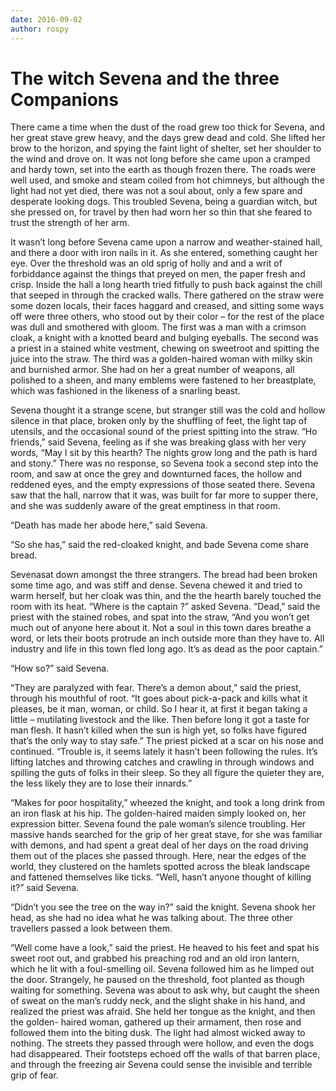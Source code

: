 ```yaml
---
date: 2016-09-02
author: rospy
---
```

# The witch Sevena and the three Companions

There came a time when the dust of the road grew too thick for Sevena, and her
great stave grew heavy, and the days grew dead and cold. She lifted her brow
to the horizon, and spying the faint light of shelter, set her shoulder to the
wind and drove on. It was not long before she came upon a cramped and hardy
town, set into the earth as though frozen there. The roads were well used, and
smoke and steam coiled from hot chimneys, but although the light had not yet
died, there was not a soul about, only a few spare and desperate looking dogs.
This troubled Sevena, being a guardian witch, but she pressed on, for travel
by then had worn her so thin that she feared to trust the strength of her arm.

It wasn’t long before Sevena came upon a narrow and weather-stained hall, and
there a door with iron nails in it. As she entered, something caught her eye.
Over the threshold was an old sprig of holly and and a writ of forbiddance
against the things that preyed on men, the paper fresh and crisp. Inside the
hall a long hearth tried fitfully to push back against the chill that seeped
in through the cracked walls. There gathered on the straw were some dozen
locals, their faces haggard and creased, and sitting some ways off were three
others, who stood out by their color – for the rest of the place was dull and
smothered with gloom. The first was a man with a crimson cloak, a  knight with
a knotted beard and bulging eyeballs. The second was a priest in a stained
white vestment, chewing on sweetroot and spitting the juice into the straw.
The third was a golden-haired woman with milky skin and burnished armor. She
had on her a great number of weapons, all polished to a sheen, and many
emblems were fastened to her breastplate, which was fashioned in the likeness
of a snarling beast.

Sevena thought it a strange scene, but stranger still was the cold and hollow
silence in that place, broken only by the shuffling of feet, the light tap of
utensils, and the occasional sound of the priest spitting into the straw. “Ho
friends,” said Sevena, feeling as if she was breaking glass with her very
words, “May I sit by this hearth? The nights grow long and the path is hard
and stony.” There was no response, so Sevena took a second step into the room,
and saw at once the grey and downturned faces, the hollow and reddened eyes,
and the empty expressions of those seated there. Sevena saw that the hall,
narrow that it was, was built for far more to supper there, and she was
suddenly aware of the great emptiness in that room.

“Death has made her abode here,” said Sevena.

“So she has,” said the red-cloaked  knight, and bade Sevena come share bread.

Sevenasat down amongst the three strangers. The bread had been broken some
time ago, and was stiff and dense. Sevena chewed it and tried to warm herself,
but her cloak was thin, and the the hearth barely touched the room with its
heat. “Where is the captain ?” asked Sevena. “Dead,” said the priest with the
stained robes, and spat into the straw, “And you won’t get much out of anyone
here about it. Not a soul in this town dares breathe a word, or lets their
boots protrude an inch outside more than they have to. All industry and life
in this town fled long ago. It’s as dead as the poor captain.”

“How so?” said Sevena.

“They are paralyzed with fear. There’s a demon about,” said the priest,
through his mouthful of root. “It goes about pick-a-pack and kills what it
pleases, be it man, woman, or child. So I hear it, at first it began taking a
little – mutilating livestock and the like. Then before long it got a taste
for man flesh. It hasn’t killed when the sun is high yet, so folks have
figured that’s the only way to stay safe.” The priest picked at a scar on his
nose and continued. “Trouble is, it seems lately it hasn’t been following the
rules. It’s lifting latches and throwing catches and crawling in through
windows and spilling the guts of folks in their sleep. So they all figure the
quieter they are, the less likely they are to lose their innards.”

“Makes for poor hospitality,” wheezed the  knight, and took a long drink from
an iron flask at his hip. The golden-haired maiden simply looked on, her
expression bitter. Sevena found the pale woman’s silence troubling. Her
massive hands searched for the grip of her great stave, for she was familiar
with demons, and had spent a great deal of her days on the road driving them
out of the places she passed through. Here, near the edges of the world, they
clustered on the hamlets spotted across the bleak landscape and fattened
themselves like ticks. “Well, hasn’t anyone thought of killing it?” said
Sevena.

“Didn’t you see the tree on the way in?” said the  knight. Sevena shook her
head, as she had no idea what he was talking about. The three other travellers
passed a look between them.

“Well come have a look,” said the priest. He heaved to his feet and spat his
sweet root out, and grabbed his preaching rod and an old iron lantern, which
he lit with a foul-smelling oil. Sevena followed him as he limped out the
door. Strangely, he paused on the threshold, foot planted as though waiting
for something. Sevena was about to ask why, but caught the sheen of sweat on
the man’s ruddy neck, and the slight shake in his hand, and realized the
priest was afraid. She held her tongue as the  knight, and then the golden-
haired woman, gathered up their armament, then rose and followed them into the
biting dusk. The light had almost wicked away to nothing. The streets they
passed through were hollow, and even the dogs had disappeared. Their footsteps
echoed off the walls of that barren place, and through the freezing air Sevena
could sense the invisible and terrible grip of fear.

